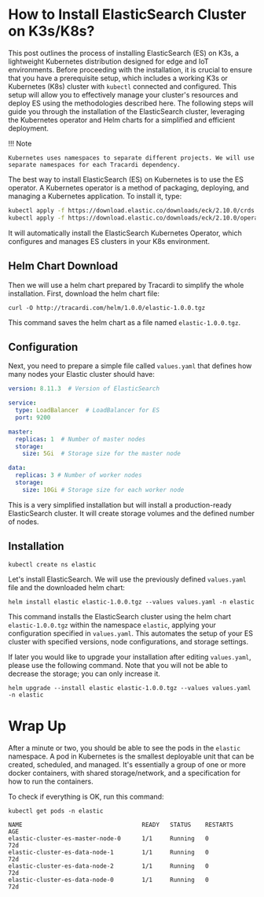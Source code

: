 # How to Install ElasticSearch Cluster on K3s/K8s?

This post outlines the process of installing ElasticSearch (ES) on K3s, a lightweight Kubernetes distribution designed
for edge and IoT environments. Before proceeding with the installation, it is crucial to ensure that you have a
prerequisite setup, which includes a working K3s or Kubernetes (K8s) cluster with `kubectl` connected and configured.
This setup will allow you to effectively manage your cluster's resources and deploy ES using the methodologies described
here. The following steps will guide you through the installation of the ElasticSearch cluster, leveraging the
Kubernetes operator and Helm charts for a simplified and efficient deployment.

!!! Note

    Kubernetes uses namespaces to separate different projects. We will use separate namespaces for each Tracardi dependency.

The best way to install ElasticSearch (ES) on Kubernetes is to use the ES operator. A Kubernetes operator is a method of
packaging, deploying, and managing a Kubernetes application. To install it, type:

```bash
kubectl apply -f https://download.elastic.co/downloads/eck/2.10.0/crds.yaml
kubectl apply -f https://download.elastic.co/downloads/eck/2.10.0/operator.yaml
```

It will automatically install the ElasticSearch Kubernetes Operator, which configures and manages ES clusters in your
K8s environment.

## Helm Chart Download

Then we will use a helm chart prepared by Tracardi to simplify the whole installation. First, download the helm chart
file:

```commandline
curl -O http://tracardi.com/helm/1.0.0/elastic-1.0.0.tgz
```

This command saves the helm chart as a file named `elastic-1.0.0.tgz`.

## Configuration

Next, you need to prepare a simple file called `values.yaml` that defines how many nodes your Elastic cluster should
have:

```yaml title="Example of a values.yaml file"
version: 8.11.3  # Version of ElasticSearch

service:
  type: LoadBalancer  # LoadBalancer for ES
  port: 9200

master:
  replicas: 1  # Number of master nodes
  storage:
    size: 5Gi  # Storage size for the master node

data:
  replicas: 3 # Number of worker nodes
  storage:
    size: 10Gi # Storage size for each worker node
```

This is a very simplified installation but will install a production-ready ElasticSearch cluster. It will create storage
volumes and the defined number of nodes.

## Installation

```commandline title="This command will create elastic namespace"
kubectl create ns elastic
```

Let's install ElasticSearch. We will use the previously defined `values.yaml` file and the downloaded helm chart:

```commandline
helm install elastic elastic-1.0.0.tgz --values values.yaml -n elastic
```

This command installs the ElasticSearch cluster using the helm chart `elastic-1.0.0.tgz` within the namespace `elastic`,
applying your configuration specified in `values.yaml`. This automates the setup of your ES cluster with specified
versions, node configurations, and storage settings.

If later you would like to upgrade your installation after editing `values.yaml`, please use the following command. Note
that you will not be able to decrease the storage; you can only increase it.

```commandline
helm upgrade --install elastic elastic-1.0.0.tgz --values values.yaml -n elastic
```

# Wrap Up

After a minute or two, you should be able to see the pods in the `elastic` namespace. A pod in Kubernetes is the
smallest deployable unit that can be created, scheduled, and managed. It's essentially a group of one or more docker
containers, with shared storage/network, and a specification for how to run the containers.

To check if everything is OK, run this command:

```commandline
kubectl get pods -n elastic
```

``` title="Expected output"
NAME                                  READY   STATUS    RESTARTS       AGE
elastic-cluster-es-master-node-0      1/1     Running   0              72d
elastic-cluster-es-data-node-1        1/1     Running   0              72d
elastic-cluster-es-data-node-2        1/1     Running   0              72d
elastic-cluster-es-data-node-0        1/1     Running   0              72d
```